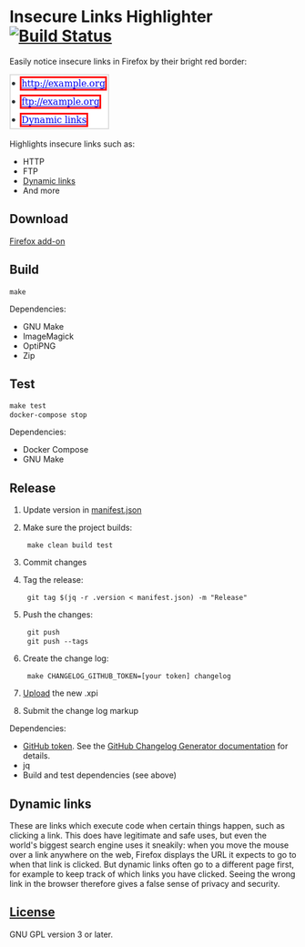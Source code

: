 # Insecure Links Highlighter [![Build Status](https://travis-ci.org/l0b0/insecure-links-highlighter.svg?branch=master)](https://travis-ci.org/l0b0/insecure-links-highlighter)

Easily notice insecure links in Firefox by their bright red border:

[![Screenshot of insecure links](screenshots/links.png "Screenshot of insecure link")](screenshots/links.html)

Highlights insecure links such as:

- HTTP
- FTP
- [Dynamic links](#dynamic-links)
- And more

## Download

[Firefox add-on](https://addons.mozilla.org/en-US/firefox/addon/insecure-links-highlighter/)

## Build

    make

Dependencies:

- GNU Make
- ImageMagick
- OptiPNG
- Zip

## Test

    make test
    docker-compose stop

Dependencies:

- Docker Compose
- GNU Make

## Release

1. Update version in [manifest.json](manifest.json)
1. Make sure the project builds:

        make clean build test
1. Commit changes
1. Tag the release:

        git tag $(jq -r .version < manifest.json) -m "Release"
1. Push the changes:

        git push
        git push --tags
1. Create the change log:

        make CHANGELOG_GITHUB_TOKEN=[your token] changelog
1. [Upload](https://addons.mozilla.org/en-US/developers/addon/insecure-links-highlighter/versions/submit/) the new .xpi
1. Submit the change log markup

Dependencies:

- [GitHub token](https://github.com/settings/tokens/new). See the [GitHub Changelog Generator documentation](https://github.com/skywinder/github-changelog-generator#github-token) for details.
- jq
- Build and test dependencies (see above)

## Dynamic links

These are links which execute code when certain things happen, such as clicking a link. This does have legitimate and safe uses, but even the world's biggest search engine uses it sneakily: when you move the mouse over a link anywhere on the web, Firefox displays the URL it expects to go to when that link is clicked. But dynamic links often go to a different page first, for example to keep track of which links you have clicked. Seeing the wrong link in the browser therefore gives a false sense of privacy and security.

## [License](LICENSE)

GNU GPL version 3 or later.
